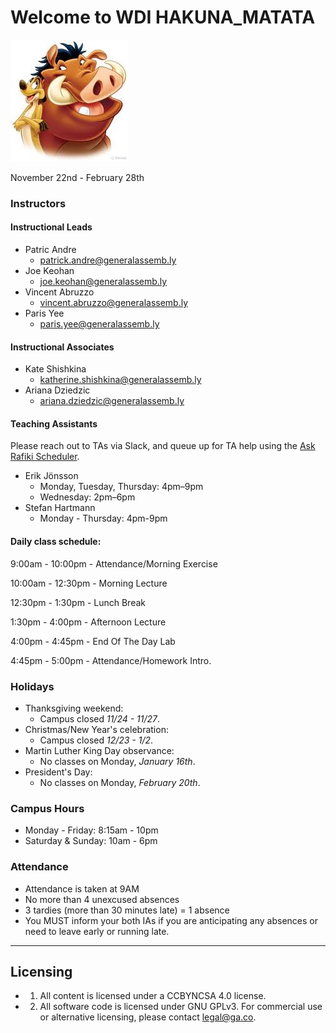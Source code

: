 # Welcome to WDI HAKUNA_MATATA

![Timon&Pumbaa](Timon&Pumbaa.jpeg)

November 22nd - February 28th

### Instructors
#### Instructional Leads
- Patric Andre
	- patrick.andre@generalassemb.ly
- Joe Keohan
	- joe.keohan@generalassemb.ly
- Vincent Abruzzo
  - vincent.abruzzo@generalassemb.ly
- Paris Yee
	- paris.yee@generalassemb.ly

#### Instructional Associates
- Kate Shishkina
	- katherine.shishkina@generalassemb.ly
- Ariana Dziedzic
  - ariana.dziedzic@generalassemb.ly

#### Teaching Assistants
Please reach out to TAs via Slack, and queue up for TA help using the [Ask Rafiki Scheduler](https://ga-students.slack.com/messages/askrafiki_scheduler).
- Erik Jönsson
    - Monday, Tuesday, Thursday: 4pm–9pm
    - Wednesday: 2pm–6pm
- Stefan Hartmann
    - Monday - Thursday: 4pm-9pm

#### Daily class schedule:
9:00am - 10:00pm - Attendance/Morning Exercise

10:00am - 12:30pm - Morning Lecture

12:30pm - 1:30pm - Lunch Break

1:30pm - 4:00pm - Afternoon Lecture

4:00pm - 4:45pm - End Of The Day Lab

4:45pm - 5:00pm - Attendance/Homework Intro.


### Holidays
- Thanksgiving weekend:
	- Campus closed *11/24 - 11/27*.
- Christmas/New Year's celebration:
  - Campus closed *12/23 - 1/2*.
- Martin Luther King Day observance:
 	- No classes on Monday, *January 16th*.
- President's Day:
	- No classes on Monday, *February 20th*.

### Campus Hours
- Monday - Friday: 8:15am - 10pm
- Saturday & Sunday: 10am - 6pm

### Attendance
- Attendance is taken at 9AM
- No more than 4 unexcused absences
- 3 tardies (more than 30 minutes late) = 1 absence
- You MUST inform your both IAs if you are anticipating any absences or need to leave early or running late.

---

## Licensing
- 1. All content is licensed under a CC­BY­NC­SA 4.0 license.
- 2. All software code is licensed under GNU GPLv3. For commercial use or alternative licensing, please contact legal@ga.co.
